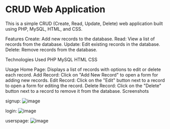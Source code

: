 # CRUD Web Application
This is a simple CRUD (Create, Read, Update, Delete) web application built using PHP, MySQL, HTML, and CSS.

Features
Create: Add new records to the database.
Read: View a list of records from the database.
Update: Edit existing records in the database.
Delete: Remove records from the database.

Technologies Used
PHP
MySQL
HTML
CSS

Usage
Home Page: Displays a list of records with options to edit or delete each record.
Add Record: Click on "Add New Record" to open a form for adding new records.
Edit Record: Click on the "Edit" button next to a record to open a form for editing the record.
Delete Record: Click on the "Delete" button next to a record to remove it from the database.
Screenshots

signup:
![image](https://github.com/Jyothikayy/crud_website-php-mySQL/assets/125146575/0590e857-cba5-4a36-8b2e-4a3d6d03c383)

login:
![image](https://github.com/Jyothikayy/crud_website-php-mySQL/assets/125146575/dcb836c4-5226-4cd6-bf01-7ad9cb05b0fb)

userspage:
![image](https://github.com/Jyothikayy/crud_website-php-mySQL/assets/125146575/b6309ba4-85b4-4987-a14d-8098d115f23b)







